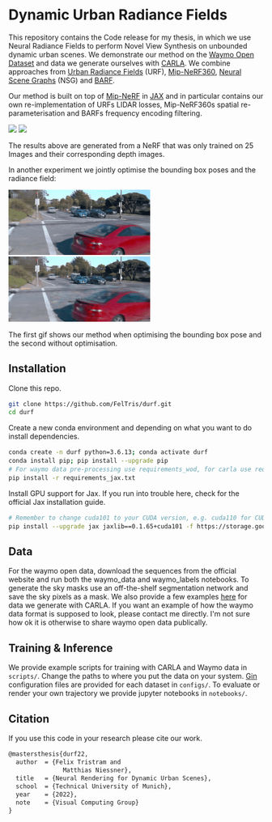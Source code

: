 # Dynamic Urban Radiance Fields
This repository contains the Code release for my thesis, 
in which we use Neural Radiance Fields to perform Novel View Synthesis on unbounded dynamic urban scenes. 
We demonstrate our method on the [Waymo Open Dataset](https://waymo.com/open/) 
and data we generate ourselves with [CARLA](https://carla.org).
We combine approaches from [Urban Radiance Fields](https://urban-radiance-fields.github.io) (URF), 
[Mip-NeRF360](https://jonbarron.info/mipnerf360/), [Neural Scene Graphs](https://light.princeton.edu/publication/neural-scene-graphs/) (NSG)
and [BARF](https://chenhsuanlin.bitbucket.io/bundle-adjusting-NeRF/).  



Our method is built on top of [Mip-NeRF](https://github.com/google/mipnerf) in [JAX](https://github.com/google/jax)
and in particular contains our own re-implementation of URFs LIDAR losses, 
Mip-NeRF360s spatial re-parameterisation and BARFs frequency encoding filtering.


<img src="videos/test_seg1_5.gif" width="280">
<img src="videos/waymo1_5_depth.gif" width="280">


The results above are generated from a NeRF that was only trained on 25 Images and their corresponding depth images.

In another experiment we jointly optimise the bounding box poses and the radiance field:

<img src="videos/test_seg1_5_opt.gif" width="280">
<img src="videos/test_seg1_5_noopt.gif" width="280">

The first gif shows our method when optimising the bounding box pose and the second without optimisation. 

## Installation

Clone this repo. 

```bash
git clone https://github.com/FelTris/durf.git
cd durf
```

Create a new conda environment and depending on what you want to do install dependencies.

```bash
conda create -n durf python=3.6.13; conda activate durf
conda install pip; pip install --upgrade pip
# For waymo data pre-processing use requirements_wod, for carla use requirements_carla
pip install -r requirements_jax.txt
```

Install GPU support for Jax. If you run into trouble here, check for the official Jax installation guide.

```bash
# Remember to change cuda101 to your CUDA version, e.g. cuda110 for CUDA 11.0.
pip install --upgrade jax jaxlib==0.1.65+cuda101 -f https://storage.googleapis.com/jax-releases/jax_cuda_releases.html
```

## Data

For the waymo open data, download the sequences from the official website and run both the waymo_data and waymo_labels notebooks.
To generate the sky masks use an off-the-shelf segmentation network and save the sky pixels as a mask.
We also provide a few examples 
[here](https://drive.google.com/drive/folders/1FENBETwX2K_8qdYIckfUGiLUtrmyol1T?usp=sharing) for data we generate with CARLA.
If you want an example of how the waymo data format is supposed to look, please contact me directly. 
I'm not sure how ok it is otherwise to share waymo open data publically. 

## Training \& Inference

We provide example scripts for training with CARLA and Waymo data in `scripts/`. 
Change the paths to where you put the data on your system. 
[Gin](https://github.com/google/gin-config) configuration files are provided for each dataset in `configs/`. 
To evaluate or render your own trajectory we provide jupyter notebooks in `notebooks/`.

## Citation

If you use this code in your research please cite our work.

```
@mastersthesis{durf22,
  author  = {Felix Tristram and
               Matthias Niessner},
  title   = {Neural Rendering for Dynamic Urban Scenes},
  school  = {Technical University of Munich},
  year    = {2022},
  note    = {Visual Computing Group}
}
```